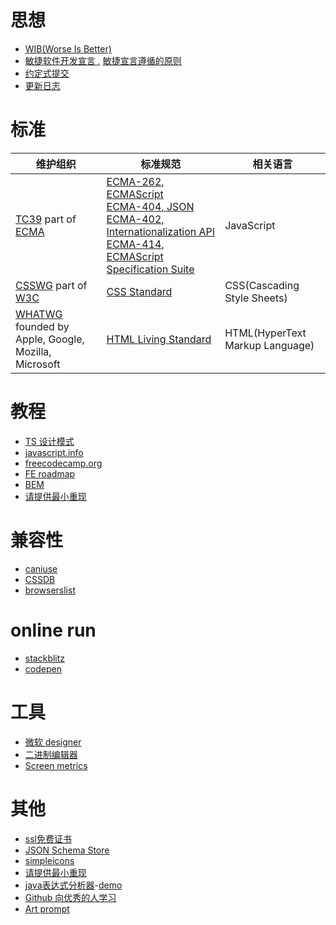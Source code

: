# 思想
- [WIB(Worse Is Better)](https://dreamsongs.com/WorseIsBetter.html)
- [敏捷软件开发宣言
](http://agilemanifesto.org/iso/zhchs/manifesto.html), [敏捷宣言遵循的原则
](https://agilemanifesto.org/iso/zhchs/principles.html)
- [约定式提交](https://www.conventionalcommits.org/zh-hans/v1.0.0/)
- [更新日志](https://keepachangelog.com/zh-CN/1.0.0/)

# 标准
| 维护组织 | 标准规范 | 相关语言 |
| ------- | ------- | -------- |
| [TC39](https://tc39.es/) part of [ECMA](https://ecma-international.org/) | [ECMA-262, ECMAScript](https://ecma-international.org/publications-and-standards/standards/ecma-262/)<br>[ECMA-404, JSON](https://www.ecma-international.org/publications-and-standards/standards/ecma-404/)<br>[ECMA-402, Internationalization API](https://tc39.es/ecma402/)<br>[ECMA-414, ECMAScript Specification Suite](https://www.ecma-international.org/publications-and-standards/standards/ecma-414/) | JavaScript |
| [CSSWG](https://csswg.org/) part of [W3C](https://www.w3.org/) | [CSS Standard](https://www.w3.org/Style/CSS/) | CSS(Cascading Style Sheets) |
| [WHATWG](https://whatwg.org/) founded by Apple, Google, Mozilla, Microsoft | [HTML Living Standard](https://html.spec.whatwg.org/multipage/) | HTML(HyperText Markup Language) |

# 教程
- [TS 设计模式](https://refactoringguru.cn/)
- [javascript.info](https://zh.javascript.info/)
- [freecodecamp.org](https://www.freecodecamp.org/)
- [FE roadmap](https://roadmap.sh/frontend)
- [BEM](http://getbem.com/naming)
- [请提供最小重现](https://antfu.me/posts/why-reproductions-are-required-zh)

# 兼容性
- [caniuse](https://caniuse.com/)
- [CSSDB](https://cssdb.org/)
- [browserslist](https://browsersl.ist/)

# online run
- [stackblitz](https://stackblitz.com/)
- [codepen](https://codepen.io/)

# 工具
- [微软 designer](https://designer.microsoft.com/)
- [二进制编辑器](https://hexed.it/)
- [Screen metrics](https://www.mydevice.io/)

# 其他
- [ssl免费证书](https://letsencrypt.org/zh-cn/getting-started/)
- [JSON Schema Store](https://www.schemastore.org/json/)
- [simpleicons](https://simpleicons.org/)
- [请提供最小重现](https://antfu.me/posts/why-reproductions-are-required-zh)
- [java表达式分析器](http://www.singularsys.com/jep/doc/javadoc/com/singularsys/jep/Jep.html)-[demo](https://blog.csdn.net/weixin_55891090/article/details/114854067)
- [Github 向优秀的人学习](https://resources.github.com/learn/pathways/)
- [Art prompt](https://www.dallelist.com/)
